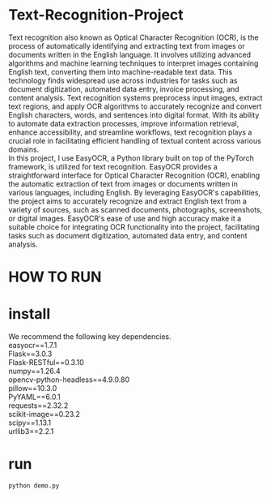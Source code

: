 # Text-Recognition-Project
Text recognition also known as Optical Character Recognition (OCR), is the process of automatically identifying and extracting text from images or documents written in the English language. It involves utilizing advanced algorithms and machine learning techniques to interpret images containing English text, converting them into machine-readable text data. This technology finds widespread use across industries for tasks such as document digitization, automated data entry, invoice processing, and content analysis. Text recognition systems preprocess input images, extract text regions, and apply OCR algorithms to accurately recognize and convert English characters, words, and sentences into digital format. With its ability to automate data extraction processes, improve information retrieval, enhance accessibility, and streamline workflows, text recognition plays a crucial role in facilitating efficient handling of textual content across various domains. <br>
In this project, I use EasyOCR, a Python library built on top of the PyTorch framework, is utilized for text recognition. EasyOCR provides a straightforward interface for Optical Character Recognition (OCR), enabling the automatic extraction of text from images or documents written in various languages, including English. By leveraging EasyOCR's capabilities, the project aims to accurately recognize and extract English text from a variety of sources, such as scanned documents, photographs, screenshots, or digital images. EasyOCR's ease of use and high accuracy make it a suitable choice for integrating OCR functionality into the project, facilitating tasks such as document digitization, automated data entry, and content analysis.<br>
# HOW TO RUN 
# install
We recommend the following key dependencies.<br>
easyocr==1.7.1 <br>
Flask==3.0.3 <br>
Flask-RESTful==0.3.10 <br>
numpy==1.26.4 <br>
opencv-python-headless==4.9.0.80 <br>
pillow==10.3.0 <br>
PyYAML==6.0.1 <br>
requests==2.32.2 <br>
scikit-image==0.23.2 <br>
scipy==1.13.1 <br>
urllib3==2.2.1 <br>
# run
```python
python demo.py
```

